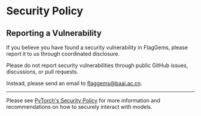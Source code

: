 # Security Policy

## Reporting a Vulnerability

If you believe you have found a security vulnerability in FlagGems, please report it to us through coordinated disclosure.

Please do not report security vulnerabilities through public GitHub issues, discussions, or pull requests.

Instead, please send an email to flaggems@baai.ac.cn.

---

Please see [PyTorch's Security Policy](https://github.com/pytorch/pytorch/blob/main/SECURITY.md) for more information and recommendations on how to securely interact with models.
